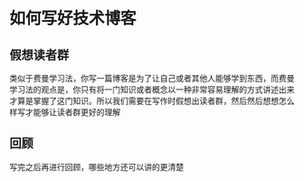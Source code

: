 # 如何写好技术博客

## 假想读者群

​	类似于费曼学习法，你写一篇博客是为了让自己或者其他人能够学到东西，而费曼学习法的观点是，你只有将一门知识或者概念以一种非常容易理解的方式讲述出来才算是掌握了这门知识。所以我们需要在写作时假想出读者群，然后然后想想怎么样写才能够让读者群更好的理解

## 回顾

写完之后再进行回顾，哪些地方还可以讲的更清楚 